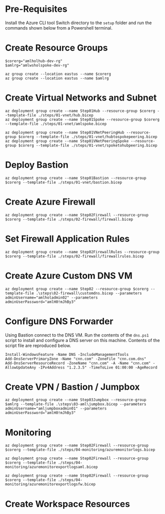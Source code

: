 # Pre-Requisites
Install the Azure CLI tool
Switch directory to the ```setup``` folder and run the commands shown below from a Powershell terminal. 

# Create Resource Groups

```
$corerg="amlholhub-dev-rg"
$amlrg="amlwsholspoke-dev-rg"

az group create --location eastus --name $corerg
az group create --location eastus --name $amlrg
```

# Create Virtual Networks and Subnet
```
az deployment group create --name Step01Hub --resource-group $corerg --template-file ./steps/01-vnet/hub.bicep
az deployment group create --name Step01Spoke --resource-group $corerg --template-file ./steps/01-vnet/amlspoke.bicep
```

```
az deployment group create --name Step01VNetPeeringHub --resource-group $corerg --template-file ./steps/01-vnet/hubtospokepeering.bicep
az deployment group create --name Step01VNetPeeringSpoke --resource-group $corerg --template-file ./steps/01-vnet/spoketohubpeering.bicep
```

# Deploy Bastion

```
az deployment group create --name Step01Bastion --resource-group $corerg --template-file ./steps/01-vnet/bastion.bicep
```

# Create Azure Firewall
```
az deployment group create --name Step02Firewall --resource-group $corerg --template-file ./steps/02-firewall/firewall.bicep
```

# Set Firewall Application Rules

```
az deployment group create --name Step02FirewallRules --resource-group $corerg --template-file ./steps/02-firewall/firewallrules.bicep
```

# Create Azure Custom DNS VM
```
az deployment group create --name Step02 --resource-group $corerg --template-file .\steps\02-firewall\customdns.bicep --parameters adminUsername="amlholadmin02" --parameters adminUserPassword="amlH0!mJhBy3"
```

# Configure DNS Forwarder
Using Bastion connect to the DNS VM. Run the contents of the ```dns.ps1``` script to install and configure a DNS server on this machine. Contents of the script file are reproduced below. 

```
Install-WindowsFeature -Name DNS -IncludeManagementTools 
Add-DnsServerPrimaryZone -Name "cnn.com" -ZoneFile "cnn.com.dns"
Add-DnsServerResourceRecord -ZoneName "cnn.com" -A -Name "cnn.com" -AllowUpdateAny -IPv4Address "1.2.3.5" -TimeToLive 01:00:00 -AgeRecord
```

# Create VPN / Bastion / Jumpbox

```
az deployment group create --name Step03Jumpbox --resource-group $amlrg --template-file .\steps\03-aml\jumpbox.bicep --parameters adminUsername="amljumpboxadmin01" --parameters adminUserPassword="amlH0!mJhBy3"
```

# Monitoring

```
az deployment group create --name Step02Firewall --resource-group $corerg --template-file ./steps/04-monitoring/azuremonitorlogs.bicep

```

```
az deployment group create --name Step02Firewall --resource-group $corerg --template-file ./steps/04-monitoring/azuremonitorexportlogsaml.bicep

```

```
az deployment group create --name Step02Firewall --resource-group $corerg --template-file ./steps/04-monitoring/azuremonitorexportlogsfw.bicep

```



# Create Workspace Resources

